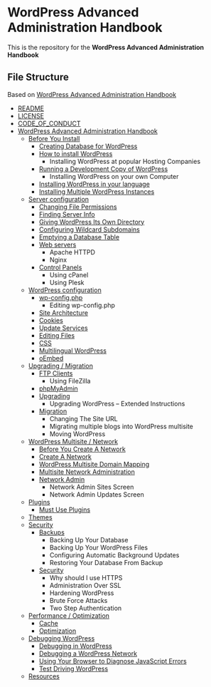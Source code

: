 # WordPress Advanced Administration Handbook

This is the repository for the **WordPress Advanced Administration Handbook**

## File Structure

Based on [WordPress Advanced Administration Handbook](https://docs.google.com/document/d/1fVIw3DztzyVY18RDPCGk-kDYTO6gzHtx81o7aitGijo/)

- [README](README.md)
- [LICENSE](LICENSE)
- [CODE_OF_CONDUCT](CODE_OF_CONDUCT.md)
- [WordPress Advanced Administration Handbook](index.md)
  - [Before You Install](before-install/index.md)
    - [Creating Database for WordPress](before-install/creating-database.md)
    - [How to install WordPress](before-install/howto-install.md)
      - Installing WordPress at popular Hosting Companies
    - [Running a Development Copy of WordPress](before-install/development.md)
      - Installing WordPress on your own Computer
    - [Installing WordPress in your language](before-install/in-your-language.md)
    - [Installing Multiple WordPress Instances](before-install/multiple-instances.md)
  - [Server configuration](server/index.md)
    - [Changing File Permissions](server/file-permissions.md)
    - [Finding Server Info](server/server-info.md)
    - [Giving WordPress Its Own Directory](server/wordpress-in-directory.md)
    - [Configuring Wildcard Subdomains](server/subdomains-wildcard.md)
    - [Emptying a Database Table](server/empty-database.md)
    - [Web servers](server/web-server.md)
      - Apache HTTPD
      - Nginx
    - [Control Panels](server/control-panel.md)
      - Using cPanel
      - Using Plesk
  - [WordPress configuration](wordpress/index.md)
    - [wp-config.php](wordpress/wp-config.md)
      - Editing wp-config.php
    - [Site Architecture](wordpress/site-architecture.md)
    - [Cookies](wordpress/cookies.md)
    - [Update Services](wordpress/update-services.md)
    - [Editing Files](wordpress/edit-files.md)
    - [CSS](wordpress/css.md)
    - [Multilingual WordPress](wordpress/multilingual.md)
    - [oEmbed](wordpress/oembed.md)
  - [Upgrading / Migration](upgrade/index.md)
    - [FTP Clients](upgrade/ftp.md)
      - Using FileZilla
    - [phpMyAdmin](upgrade/phpmyadmin.md)
    - [Upgrading](upgrade/upgrading.md)
      - Upgrading WordPress – Extended Instructions
    - [Migration](upgrade/migrating.md)
      - Changing The Site URL
      - Migrating multiple blogs into WordPress multisite
      - Moving WordPress
  - [WordPress Multisite / Network](multisite/index.md)
    - [Before You Create A Network](multisite/prepare-network.md)
    - [Create A Network](multisite/create-network.md)
    - [WordPress Multisite Domain Mapping](multisite/domain-mapping.md)
    - [Multisite Network Administration](multisite/administration.md)
    - [Network Admin](multisite/admin.md)
      - Network Admin Sites Screen
      - Network Admin Updates Screen
  - [Plugins](plugins/index.md)
    - [Must Use Plugins](plugins/mu-plugins.md)
  - [Themes](themes/index.md)
  - [Security](security/index.md)
    - [Backups](security/backup.md)
      - Backing Up Your Database
      - Backing Up Your WordPress Files
      - Configuring Automatic Background Updates
      - Restoring Your Database From Backup
    - [Security](security/security.md)
      - Why should I use HTTPS
      - Administration Over SSL
      - Hardening WordPress
      - Brute Force Attacks
      - Two Step Authentication
  - [Performance / Optimization](performance/index.md)
    - [Cache](performance/cache.md)
    - [Optimization](performance/optimization.md)
  - [Debugging WordPress](debug/index.md)
    - [Debugging in WordPress](debug/debug-wordpress.md)
    - [Debugging a WordPress Network](debug/debug-network.md)
    - [Using Your Browser to Diagnose JavaScript Errors](debug/debug-javascript.md)
    - [Test Driving WordPress](debug/test-driving.md)
  - [Resources](resources/index.md)
